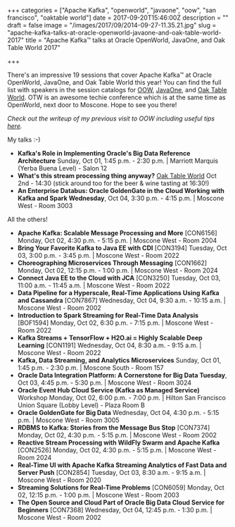 +++
categories = ["Apache Kafka", "openworld", "javaone", "oow", "san francisco", "oaktable world"]
date = 2017-09-20T15:46:00Z
description = ""
draft = false
image = "/images/2017/09/2014-09-27-11.35.21.jpg"
slug = "apache-kafka-talks-at-oracle-openworld-javaone-and-oak-table-world-2017"
title = "Apache Kafka™ talks at Oracle OpenWorld, JavaOne, and Oak Table World 2017"

+++

There's an impressive 19 sessions that cover Apache Kafka™ at Oracle OpenWorld, JavaOne, and Oak Table World this year! You can find the full list with speakers in the session catalogs for [OOW](https://events.rainfocus.com/catalog/oracle/oow17/catalogoow17?search=kafka&showEnrolled=false), [JavaOne](https://events.rainfocus.com/catalog/oracle/oow17/catalogjavaone17?search=kafka&showEnrolled=false), and [Oak Table World](http://www.oaktable.net/blog/oak-table-world-2017-oracle-open-world). OTW is an awesome techie conference which is at the same time as OpenWorld, next door to Moscone. Hope to see you there!

*Check out the writeup of my previous visit to OOW including useful tips [here](https://www.rittmanmead.com/blog/2014/10/first-timer-tips-for-oracle-open-world/).*

My talks :-) 

*  **Kafka's Role in Implementing Oracle's Big Data Reference Architecture** Sunday, Oct 01, 1:45 p.m. - 2:30 p.m. | Marriott Marquis (Yerba Buena Level) - Salon 12
* **What's this stream processing thing anyway?** [Oak Table World](http://www.oaktable.net/blog/oak-table-world-2017-oracle-open-world) Oct 2nd - 14:30  (stick around too for the beer & wine tasting at 16:30!)
*  **An Enterprise Databus: Oracle GoldenGate in the Cloud Working with Kafka and Spark Wednesday**, Oct 04, 3:30 p.m. - 4:15 p.m. | Moscone West - Room 3003

All the others! 

*  **Apache Kafka: Scalable Message Processing and More** [CON6156] Monday, Oct 02, 4:30 p.m. - 5:15 p.m. | Moscone West - Room 2004
*  **Bring Your Favorite Kafka to Java EE with CDI** [CON3194] Tuesday, Oct 03, 3:00 p.m. - 3:45 p.m. | Moscone West - Room 2022
*  **Choreographing Microservices Through Messaging** [CON1662] Monday, Oct 02, 12:15 p.m. - 1:00 p.m. | Moscone West - Room 2024
*  **Connect Java EE to the Cloud with JCA** [CON3250] Tuesday, Oct 03, 11:00 a.m. - 11:45 a.m. | Moscone West - Room 2022
*  **Data Pipeline for a Hyperscale, Real-Time Applications Using Kafka and Cassandra** [CON7867] Wednesday, Oct 04, 9:30 a.m. - 10:15 a.m. | Moscone West - Room 2002
*  **Introduction to Spark Streaming for Real-Time Data Analysis** [BOF1594] Monday, Oct 02, 6:30 p.m. - 7:15 p.m. | Moscone West - Room 2022
*  **Kafka Streams + TensorFlow + H2O.ai = Highly Scalable Deep Learning** [CON1191] Wednesday, Oct 04, 8:30 a.m. - 9:15 a.m. | Moscone West - Room 2022
*  **Kafka, Data Streaming, and Analytics Microservices** Sunday, Oct 01, 1:45 p.m. - 2:30 p.m. | Moscone South - Room 157
*  **Oracle Data Integration Platform: A Cornerstone for Big Data Tuesday**, Oct 03, 4:45 p.m. - 5:30 p.m. | Moscone West - Room 3024
*  **Oracle Event Hub Cloud Service (Kafka as Managed Service)** Workshop Monday, Oct 02, 6:00 p.m. - 7:00 p.m. | Hilton San Francisco Union Square (Lobby Level) - Plaza Room B
*  **Oracle GoldenGate for Big Data** Wednesday, Oct 04, 4:30 p.m. - 5:15 p.m. | Moscone West - Room 3005
*  **RDBMS to Kafka: Stories from the Message Bus Stop** [CON7374] Monday, Oct 02, 4:30 p.m. - 5:15 p.m. | Moscone West - Room 2002
*  **Reactive Stream Processing with WildFly Swarm and Apache Kafka** [CON2526] Monday, Oct 02, 4:30 p.m. - 5:15 p.m. | Moscone West - Room 2024
*  **Real-Time UI with Apache Kafka Streaming Analytics of Fast Data and Server Push** [CON2854] Tuesday, Oct 03, 8:30 a.m. - 9:15 a.m. | Moscone West - Room 2020
*  **Streaming Solutions for Real-Time Problems** [CON6059] Monday, Oct 02, 12:15 p.m. - 1:00 p.m. | Moscone West - Room 2003
*  **The Open Source and Cloud Part of Oracle Big Data Cloud Service for Beginners** [CON7368] Wednesday, Oct 04, 12:45 p.m. - 1:30 p.m. | Moscone West - Room 2002

